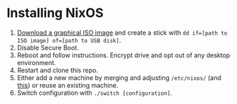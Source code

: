 # Installing NixOS

1. [Download a graphical ISO image](https://nixos.org/download.html#nixos-iso) and create a stick with `dd if=[path to ISO image] of=[path to USB disk]`.
2. Disable Secure Boot.
3. Reboot and follow instructions. Encrypt drive and opt out of any desktop environment.
4. Restart and clone this repo.
5. Either add a new machine by merging and adjusting `/etc/nixos/` (and [this](https://github.com/NixOS/nixos-hardware)) or reuse an existing machine.
6. Switch configuration with `./switch [configuration]`.

